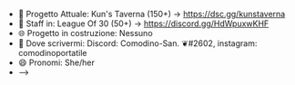 - 🔰 Progetto Attuale: Kun's Taverna (150+) -> https://dsc.gg/kunstaverna
- 💫 Staff in: League Of 30 (50+) -> https://discord.gg/HdWpuxwKHF
- 🌐 Progetto in costruzione: Nessuno
- 🥏 Dove scrivermi: Discord: Comodino-San. ❦#2602, instagram: comodinoportatile
- 😄 Pronomi: She/her
- --> 
